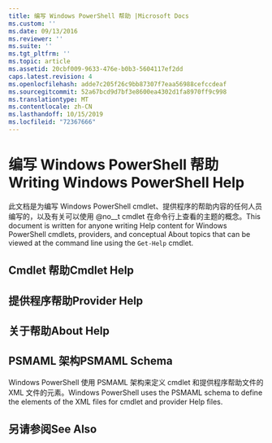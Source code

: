 ```yaml
---
title: 编写 Windows PowerShell 帮助 |Microsoft Docs
ms.custom: ''
ms.date: 09/13/2016
ms.reviewer: ''
ms.suite: ''
ms.tgt_pltfrm: ''
ms.topic: article
ms.assetid: 20cbf009-9633-476e-b0b3-5604117ef2dd
caps.latest.revision: 4
ms.openlocfilehash: adde7c205f26c9bb87307f7eaa56988cefccdeaf
ms.sourcegitcommit: 52a67bcd9d7bf3e8600ea4302d1fa8970ff9c998
ms.translationtype: MT
ms.contentlocale: zh-CN
ms.lasthandoff: 10/15/2019
ms.locfileid: "72367666"
---
```

# <a name="writing-windows-powershell-help"></a><span data-ttu-id="7ebeb-102">编写 Windows PowerShell 帮助</span><span class="sxs-lookup"><span data-stu-id="7ebeb-102">Writing Windows PowerShell Help</span></span>

<span data-ttu-id="7ebeb-103">此文档是为编写 Windows PowerShell cmdlet、提供程序的帮助内容的任何人员编写的，以及有关可以使用 @no__t cmdlet 在命令行上查看的主题的概念。</span><span class="sxs-lookup"><span data-stu-id="7ebeb-103">This document is written for anyone writing Help content for Windows PowerShell cmdlets, providers, and conceptual About topics that can be viewed at the command line using the `Get-Help` cmdlet.</span></span>

## <a name="cmdlet-help"></a><span data-ttu-id="7ebeb-104">Cmdlet 帮助</span><span class="sxs-lookup"><span data-stu-id="7ebeb-104">Cmdlet Help</span></span>

## <a name="provider-help"></a><span data-ttu-id="7ebeb-105">提供程序帮助</span><span class="sxs-lookup"><span data-stu-id="7ebeb-105">Provider Help</span></span>

## <a name="about-help"></a><span data-ttu-id="7ebeb-106">关于帮助</span><span class="sxs-lookup"><span data-stu-id="7ebeb-106">About Help</span></span>

## <a name="psmaml-schema"></a><span data-ttu-id="7ebeb-107">PSMAML 架构</span><span class="sxs-lookup"><span data-stu-id="7ebeb-107">PSMAML Schema</span></span>

 <span data-ttu-id="7ebeb-108">Windows PowerShell 使用 PSMAML 架构来定义 cmdlet 和提供程序帮助文件的 XML 文件的元素。</span><span class="sxs-lookup"><span data-stu-id="7ebeb-108">Windows PowerShell uses the PSMAML schema to define the elements of the XML files for cmdlet and provider Help files.</span></span>

## <a name="see-also"></a><span data-ttu-id="7ebeb-109">另请参阅</span><span class="sxs-lookup"><span data-stu-id="7ebeb-109">See Also</span></span>

